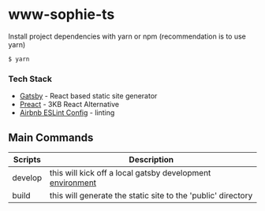 # www-sophie-ts

Install project dependencies with yarn or npm (recommendation is to use yarn)

```
$ yarn
```

### Tech Stack

- [Gatsby](https://github.com/gatsbyjs/gatsby) - React based static site generator
- [Preact](https://github.com/developit/preact) - 3KB React Alternative
- [Airbnb ESLint Config](https://github.com/airbnb/javascript) - linting

## Main Commands

| Scripts     | Description           |
| ----------- | --------------------- |
| develop     | this will kick off a local gatsby development [environment](http://localhost:8000) |
| build       | this will generate the static site to the 'public' directory |
